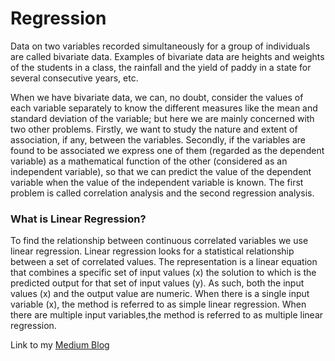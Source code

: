 # Regression
Data on two variables recorded simultaneously for a group of individuals are called bivariate data. Examples of bivariate data are heights and weights of the students in a class, the rainfall and the yield of paddy in a state for several consecutive years, etc.

When we have bivariate data, we can, no doubt, consider the values of each variable separately to know the different measures like the mean and standard deviation of the variable; but here we are mainly concerned with two other problems.
Firstly, we want to study the nature and extent of association, if any, between the variables. Secondly, if the variables are found to be associated we express one of them (regarded as the dependent variable) as a mathematical function of the other (considered as an independent variable), so that we can predict the value of the dependent variable when the value of the independent variable is known. The first problem is called correlation analysis and the second regression analysis. 

### What is Linear Regression?
To find the relationship between continuous correlated variables we use linear regression. Linear regression looks for a statistical  relationship between a set of correlated values. The representation is a linear equation that combines a specific set of input values (x) the solution to which is the predicted output for that set of input values (y). As such, both the input values (x) and the output value are numeric. When there is a single input variable (x), the method is referred to as simple linear regression. When there are multiple input variables,the method is referred to as multiple linear regression.

Link to my [Medium Blog](https://medium.com/p/3c972cb77c74/edit)



